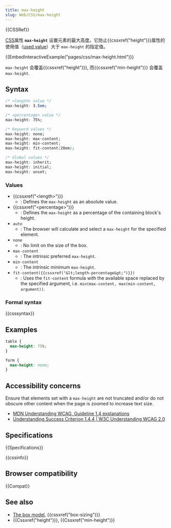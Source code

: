 ```yaml
---
title: max-height
slug: Web/CSS/max-height
---
```


{{CSSRef}}

[CSS](/zh-CN/docs/Web/CSS)属性 **`max-height`** 设置元素的最大高度。它防止{{cssxref("height")}}属性的使用值（[used value](/zh-CN/docs/Web/CSS/used_value)）大于 `max-height` 的指定值。

{{EmbedInteractiveExample("pages/css/max-height.html")}}

`max-height` 会覆盖{{cssxref("height")}}, 而{{cssxref("min-height")}} 会覆盖 `max-height`.

## Syntax

```css
/* <length> value */
max-height: 3.5em;

/* <percentage> value */
max-height: 75%;

/* Keyword values */
max-height: none;
max-height: max-content;
max-height: min-content;
max-height: fit-content(20em);

/* Global values */
max-height: inherit;
max-height: initial;
max-height: unset;
```

### Values

- {{cssxref("&lt;length&gt;")}}
  - : Defines the `max-height` as an absolute value.
- {{cssxref("&lt;percentage&gt;")}}
  - : Defines the `max-height` as a percentage of the containing block's height.
- `auto`
  - : The browser will calculate and select a `max-height` for the specified element.
- `none`
  - : No limit on the size of the box.
- `max-content`
  - : The intrinsic preferred `max-height`.
- `min-content`
  - : The intrinsic minimum `max-height`.
- `fit-content({{cssxref("&lt;length-percentage&gt;")}})`
  - : Uses the `fit-content` formula with the available space replaced by the specified argument, i.e. `min(max-content, max(min-content, argument))`.

### Formal syntax

{{csssyntax}}

## Examples

```css
table {
  max-height: 75%;
}

form {
  max-height: none;
}
```

## Accessibility concerns

Ensure that elements set with a `max-height` are not truncated and/or do not obscure other content when the page is zoomed to increase text size.

- [MDN Understanding WCAG, Guideline 1.4 explanations](/zh-CN/docs/Web/Accessibility/Understanding_WCAG/Perceivable#Guideline_1.4_Make_it_easier_for_users_to_see_and_hear_content_including_separating_foreground_from_background)
- [Understanding Success Criterion 1.4.4 | W3C Understanding WCAG 2.0](https://www.w3.org/TR/UNDERSTANDING-WCAG20/visual-audio-contrast-scale.html)

## Specifications

{{Specifications}}

{{cssinfo}}

## Browser compatibility

{{Compat}}

## See also

- [The box model](/zh-CN/docs/Web/CSS/CSS_box_model/Introduction_to_the_CSS_box_model), {{cssxref("box-sizing")}}
- {{Cssxref("height")}}, {{Cssxref("min-height")}}
